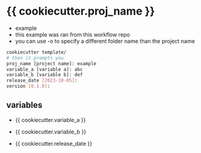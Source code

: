 # {{ cookiecutter.proj_name }}

- example
- this example was ran from this workflow repo 
- you can use -o to specify a different folder name than the project name

```sh
cookiecutter template/
# then it prompts you
proj_name [project name]: example
variable_a [variable a]: abc
variable_b [variable b]: def
release_date [2023-10-05]: 
version [0.1.0]: 
```

## variables

- {{ cookiecutter.variable_a }}
- {{ cookiecutter.variable_b }}

- {{ cookiecutter.release_date }}

